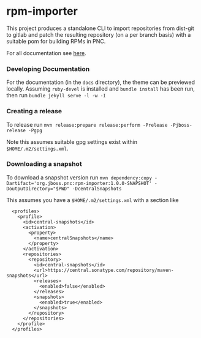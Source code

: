 # rpm-importer

This project produces a standalone CLI to import repositories from dist-git to gitlab and patch the resulting repository (on a per branch basis) with a suitable pom for building RPMs in PNC.

For all documentation see [here](https://project-ncl.github.io/rpm-importer).

### Developing Documentation

For the documentation (in the `docs` directory), the theme can be previewed locally. Assuming `ruby-devel` is installed and `bundle install` has been run, then run `bundle jekyll serve -l -w -I`

### Creating a release
To release run `mvn release:prepare release:perform -Prelease -Pjboss-release -Pgpg`

Note this assumes suitable gpg settings exist within `$HOME/.m2/settings.xml`.

### Downloading a snapshot

To download a snapshot version run `mvn dependency:copy -Dartifact='org.jboss.pnc:rpm-importer:1.0.0-SNAPSHOT' -DoutputDirectory="$PWD" -DcentralSnapshots`

This assumes you have a `$HOME/.m2/settings.xml` with a section like

```
  <profiles>
    <profile>
      <id>central-snapshots</id>
      <activation>
        <property>
          <name>centralSnapshots</name>
        </property>
      </activation>
      <repositories>
        <repository>
          <id>central-snapshots</id>
          <url>https://central.sonatype.com/repository/maven-snapshots</url>
          <releases>
            <enabled>false</enabled>
          </releases>
          <snapshots>
            <enabled>true</enabled>
          </snapshots>
        </repository>
      </repositories>
    </profile>
  </profiles>
```
